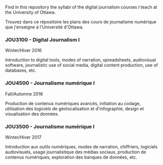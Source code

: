Find in this repository the syllabi of the digital journalism courses I teach at the University of Ottawa.

Trouvez dans ce répositoire les plans des cours de journalisme numérique que j'enseigne à l'Université d'Ottawa.

### JOU3100 - Digital Journalism I
Winter/Hiver 2016

Introduction to digital tools, modes of narration, spreadsheets, audio­visual software, journalistic use of social media, digital content production, use of databases, etc.

### JOU4500 - Journalisme numérique I
Fall/Automne 2016

Production de contenus numériques avancés, initiation au codage, utilisation des logiciels de géolocalisation et d'infographie, design et visualisation des données.

### JOU3500 - Journalisme numérique I
Winter/Hiver 2017

Introduction aux outils numériques, modes de narration, chiffriers, logiciels audiovisuels, usage journalistique des médias sociaux, production de contenus numériques, exploration des banques de données, etc.
